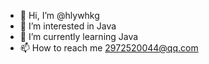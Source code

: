 - 👋 Hi, I’m @hlywhkg
- 👀 I’m interested in Java
- 🌱 I’m currently learning Java
- 📫 How to reach me 2972520044@qq.com

<!---
hlywhkg/hlywhkg is a ✨ special ✨ repository because its `README.md` (this file) appears on your GitHub profile.
You can click the Preview link to take a look at your changes.
--->
